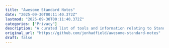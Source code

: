```yaml
---
title: "Awesome Standard Notes"
date: "2025-09-30T00:11:40.372Z"
lastmod: "2025-09-30T00:11:40.372Z"
categories: ["Privacy"]
description: "A curated list of tools and information relating to Standard Notes. - jonhadfield/awesome-standard-notes"
original_url: "https://github.com/jonhadfield/awesome-standard-notes"
draft: false
---
```

